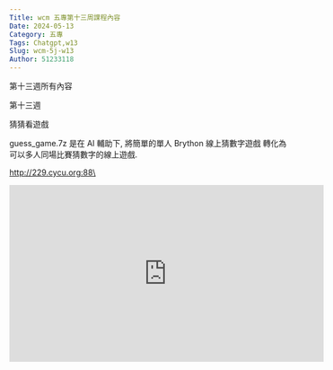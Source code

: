 ```yaml
---
Title: wcm 五專第十三周課程內容
Date: 2024-05-13 
Category: 五專
Tags: Chatgpt,w13
Slug: wcm-5j-w13
Author: 51233118
---
```


第十三週所有內容

<!-- PELICAN_END_SUMMARY -->

第十三週

猜猜看遊戲

guess_game.7z 是在 AI 輔助下, 將簡單的單人 Brython 線上猜數字遊戲 轉化為可以多人同場比賽猜數字的線上遊戲.

http://229.cycu.org:88\

<iframe width="560" height="315" src="https://www.youtube.com/embed/eSgFdXjamgM?si=2NDkwo95wzx_3nou" title="YouTube video player" frameborder="0" allow="accelerometer; autoplay; clipboard-write; encrypted-media; gyroscope; picture-in-picture; web-share" referrerpolicy="strict-origin-when-cross-origin" allowfullscreen></iframe>